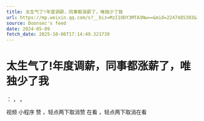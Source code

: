 ```yaml
---
title: 太生气了!年度调薪，同事都涨薪了，唯独少了我
url: https://mp.weixin.qq.com/s?__biz=MzI1ODY3MTA3Nw==&mid=2247485303&idx=1&sn=3fad854db66b4b870c345b8247670e32
source: Doonsec's feed
date: 2024-05-09
fetch_date: 2025-10-06T17:14:49.321739
---
```


# 太生气了!年度调薪，同事都涨薪了，唯独少了我

：
，
。

视频
小程序
赞
，轻点两下取消赞
在看
，轻点两下取消在看